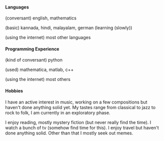 #### Languages
(conversant) english, mathematics

(basic) kannada, hindi, malayalam, german (learning (slowly))

(using the internet) most other languages

#### Programming Experience
(kind of conversant) python

(used) mathematica, matlab, c++

(using the internet) most others

#### Hobbies
I have an active interest in music, working on a few compositions but haven't done anything solid yet. My tastes range from classical to jazz to rock to folk, I am currently in an exploratory phase.

I enjoy reading, mostly mystery fiction (but never really find the time). I watch a bunch of tv (somehow find time for this). I enjoy travel but haven't done anything solid. Other than that I mostly seek out memes.
